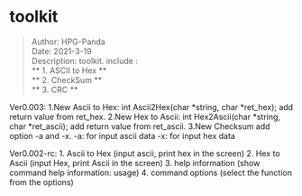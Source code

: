 # toolkit 
> Author:	HPG-Panda  
> Date:   	2021-3-19  
> Description: 	toolkit.  include :   
>		** 1. ASCII to Hex **  
>		** 2. CheckSum **  
>		** 3. CRC **  

Ver0.003:
	1.New Ascii to Hex:  int Ascii2Hex(char *string, char *ret_hex);
	  add return value from ret_hex. 
	2.New Hex to Ascii:  int Hex2Ascii(char *string, char *ret_ascii);
	  add return value from ret_ascii.
	3.New Checksum
	  add option -a and -x. 
	  -a:  for input ascii data
	  -x:  for input hex data


 

Ver0.002-rc:
	1. Ascii to Hex		(input ascii, print hex in the screen)
	2. Hex to Ascii		(input Hex, print Ascii in the screen)
	3. help information	(show command help information: usage)
	4. command options	(select the function from the options) 
